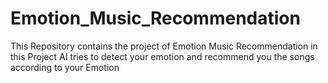 # Emotion_Music_Recommendation
This Repository contains the project of Emotion Music Recommendation in this Project AI tries to detect your emotion and recommend you the songs according to your Emotion
